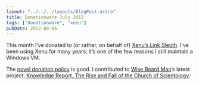 ```yaml
---
layout: "../../../layouts/BlogPost.astro"
title: Donationware July 2012
tags: ["donationware", "xenu"]
pubDate: 2012-08-06
---
```


This month I’ve donated to (or rather, on behalf of) [Xenu’s Link Sleuth](http://home.snafu.de/tilman/xenulink.html). I’ve been using Xenu for many years; it’s one of the few reasons I still maintain a Windows VM.

The [novel donation policy](http://home.snafu.de/tilman/xenulink.html#donation) is good. I contributed to [Wise Beard Man](http://en.wikipedia.org/wiki/Mark_Bunker)’s latest project, [Knowledge Report, The Rise and Fall of the Church of Scientology](http://www.indiegogo.com/knowledgereport).
